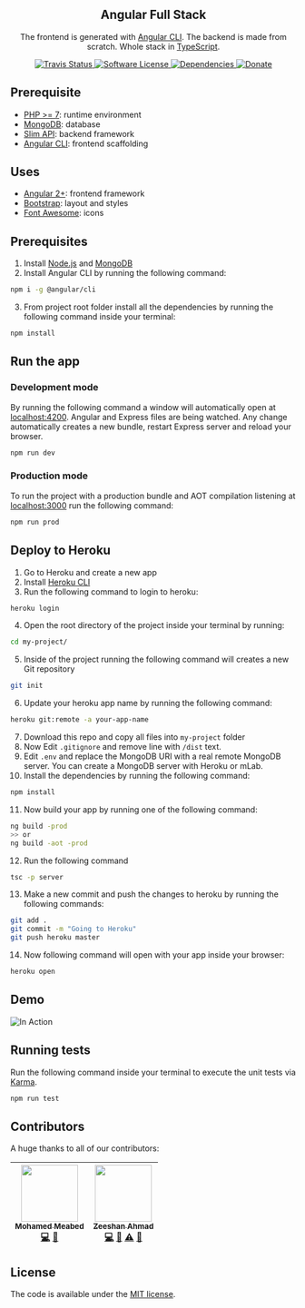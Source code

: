 <p align="center">
  <h2 align="center">Angular Full Stack</h2>
  <p align="center">The frontend is generated with <a href="https://github.com/angular/angular-cli">Angular CLI</a>. The backend is made from scratch. Whole stack in <a href="https://www.typescriptlang.org">TypeScript</a>.</p>
  <p align="center">
    <a href="https://travis-ci.org/me-io/angular-2-starter">
      <img src="https://img.shields.io/travis/me-io/angular-2-starter/master.svg?style=flat-square" alt="Travis Status">
    </a>
    <a href="LICENSE.md">
      <img src="https://img.shields.io/badge/license-MIT-brightgreen.svg?style=flat-square" alt="Software License">
    </a>
    <a href="https://david-dm.org/me-io/angular-2-starter">
      <img src="https://img.shields.io/david/me-io/angular-2-starter.svg?style=flat-square" alt="Dependencies">
    </a> 
    <a href="https://www.paypal.me/meabed">
      <img src="https://img.shields.io/badge/paypal-donate-179BD7.svg?style=flat-squares" alt="Donate">
    </a>
  </p>
</p>

## Prerequisite

* [PHP >= 7](https://nodejs.org): runtime environment
* [MongoDB](https://www.mongodb.com): database
* [Slim API](https://github.com/me-io/slim-api): backend framework
* [Angular CLI](https://cli.angular.io): frontend scaffolding

## Uses

* [Angular 2+](https://angular.io): frontend framework
* [Bootstrap](http://www.getbootstrap.com): layout and styles
* [Font Awesome](http://fontawesome.io): icons

## Prerequisites

1. Install [Node.js](https://nodejs.org) and [MongoDB](https://www.mongodb.com)
2. Install Angular CLI by running the following command:
  ```bash
  npm i -g @angular/cli
  ```
3. From project root folder install all the dependencies by running the following command inside your terminal:
  ```bash
  npm install
  ```

## Run the app

### Development mode

By running the following command a window will automatically open at [localhost:4200](http://localhost:4200). Angular and Express files are being watched. Any change automatically creates a new bundle, restart Express server and reload your browser.

```bash
npm run dev
```

### Production mode

To run the project with a production bundle and AOT compilation listening at [localhost:3000](http://localhost:3000) run the following command:

```bash
npm run prod
```

## Deploy to Heroku

1. Go to Heroku and create a new app
2. Install [Heroku CLI](https://devcenter.heroku.com/articles/heroku-command-line)
3. Run the following command to login to heroku:
  ```bash
  heroku login
  ```
4. Open the root directory of the project inside your terminal by running:
  ```bash
  cd my-project/
  ```
5. Inside of the project running the following command will creates a new Git repository
  ```bash
  git init
  ```
6. Update your heroku app name by running the following command: 
  ```bash
  heroku git:remote -a your-app-name
  ```
7. Download this repo and copy all files into `my-project` folder
8. Now Edit `.gitignore` and remove line with `/dist` text.
9. Edit `.env` and replace the MongoDB URI with a real remote MongoDB server. You can create a MongoDB server with Heroku or mLab.
10. Install the dependencies by running the following command:
  ```bash
  npm install
  ```
11. Now build your app by running one of the following command:
  ```bash
  ng build -prod 
  >> or 
  ng build -aot -prod
  ```
12. Run the following command
  ```bash
  tsc -p server
  ```
13. Make a new commit and push the changes to heroku by running the following commands:
  ```bash
  git add . 
  git commit -m "Going to Heroku"
  git push heroku master
  ```
14. Now following command will open with your app inside your browser:
  ```bash
  heroku open
  ```

## Demo

![In Action](https://d2ffutrenqvap3.cloudfront.net/items/1A422k2U0O2R0T2M2j3k/Screen%20Recording%202018-02-25%20at%2012.44%20AM.gif)

## Running tests

Run the following command inside your terminal to execute the unit tests via [Karma](https://karma-runner.github.io/).

```bash
npm run test
```

## Contributors

A huge thanks to all of our contributors:

<!-- ALL-CONTRIBUTORS-LIST:START - Do not remove or modify this section -->
<!-- prettier-ignore -->
| [<img src="https://avatars0.githubusercontent.com/u/45731?v=3" width="100px;"/><br /><sub><b>Mohamed Meabed</b></sub>](https://github.com/Meabed)<br />[💻](https://github.com//angular-2-starter/commits?author=Meabed "Code") [📢](#talk-Meabed "Talks") | [<img src="https://avatars2.githubusercontent.com/u/16267321?v=3" width="100px;"/><br /><sub><b>Zeeshan Ahmad</b></sub>](https://github.com/zeeshanu)<br />[💻](https://github.com//angular-2-starter/commits?author=zeeshanu "Code") [🐛](https://github.com//angular-2-starter/issues?q=author%3Azeeshanu "Bug reports") [⚠️](https://github.com//angular-2-starter/commits?author=zeeshanu "Tests") [📖](https://github.com//angular-2-starter/commits?author=zeeshanu "Documentation") |
| :---: | :---: |
<!-- ALL-CONTRIBUTORS-LIST:END -->

## License

The code is available under the [MIT license](LICENSE.md).
